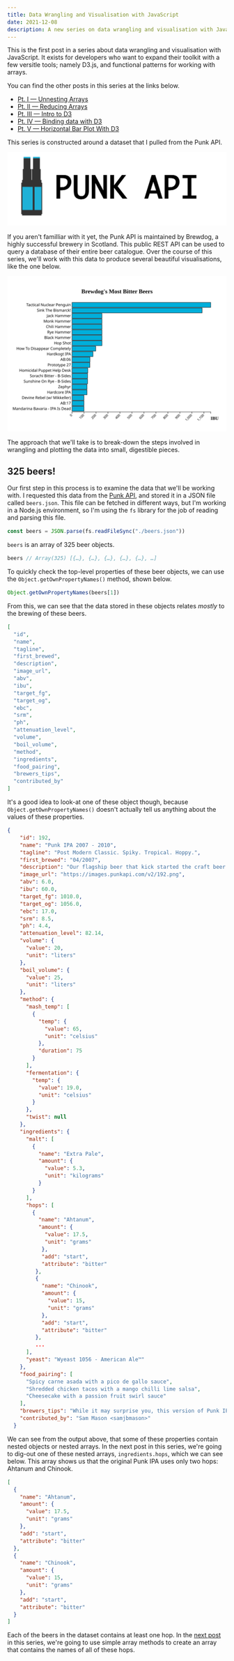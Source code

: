 ```yaml
---
title: Data Wrangling and Visualisation with JavaScript
date: 2021-12-08
description: A new series on data wrangling and visualisation with JavaScript.
---
```


<div class="call-out-indigo">

This is the first post in a series about data wrangling and visualisation with JavaScript.
It exists for developers who want to expand their toolkit with a few versitle tools; namely D3.js, and functional patterns for working with arrays.

You can find the other posts in this series at the links below.

- [Pt. I — Unnesting Arrays](../unnesting-arrays)
- [Pt. II — Reducing Arrays](../reducing-arrays)
- [Pt. III — Intro to D3](../intro-to-d3)
- [Pt. IV — Binding data with D3](../binding-data-d3)
- [Pt. V — Horizontal Bar Plot With D3](../horizontal-bar-plot)

</div>

This series is constructed around a dataset that I pulled from the Punk API.

![Punk API](./punk_api.png)

If you aren't familliar with it yet, the Punk API is maintained by Brewdog, a highly successful brewery in Scotland.
This public REST API can be used to query a database of their entire beer catalogue.
Over the course of this series, we'll work with this data to produce several beautiful visualisations, like the one below.

![Horizontal bar plot of Brewdog's most bitter beers](./plot.svg)

The approach that we'll take is to break-down the steps involved in wrangling and plotting the data into small, digestible pieces.

## 325 beers!

Our first step in this process is to examine the data that we'll be working with.
I requested this data from the [Punk API](https://punkapi.com/), and stored it in a JSON file called `beers.json`.
This file can be fetched in different ways, but I'm working in a Node.js environment, so I'm using the `fs` library for the job of reading and parsing this file.

```js
const beers = JSON.parse(fs.readFileSync("./beers.json"))
```

`beers` is an array of 325 beer objects.

```js
beers // Array(325) [{…}, {…}, {…}, {…}, {…}, …]
```

To quickly check the top-level properties of these beer objects, we can use the `Object.getOwnPropertyNames()` method, shown below.

```js
Object.getOwnPropertyNames(beers[1])
```

From this, we can see that the data stored in these objects relates _mostly_ to the brewing of these beers.

```json
[
  "id",
  "name",
  "tagline",
  "first_brewed",
  "description",
  "image_url",
  "abv",
  "ibu",
  "target_fg",
  "target_og",
  "ebc",
  "srm",
  "ph",
  "attenuation_level",
  "volume",
  "boil_volume",
  "method",
  "ingredients",
  "food_pairing",
  "brewers_tips",
  "contributed_by"
]
```

It's a good idea to look-at one of these object though, because `Object.getOwnPropertyNames()` doesn't actually tell us anything about the values of these properties.

<div class="sm-text">

```json
{
    "id": 192,
    "name": "Punk IPA 2007 - 2010",
    "tagline": "Post Modern Classic. Spiky. Tropical. Hoppy.",
    "first_brewed": "04/2007",
    "description": "Our flagship beer that kick started the craft beer revolution. This is James and Martin's original take on an American IPA, subverted with punchy New Zealand hops. Layered with new world hops to create an all-out riot of grapefruit, pineapple and lychee before a spiky, mouth-puckering bitter finish.",
    "image_url": "https://images.punkapi.com/v2/192.png",
    "abv": 6.0,
    "ibu": 60.0,
    "target_fg": 1010.0,
    "target_og": 1056.0,
    "ebc": 17.0,
    "srm": 8.5,
    "ph": 4.4,
    "attenuation_level": 82.14,
    "volume": {
      "value": 20,
      "unit": "liters"
    },
    "boil_volume": {
      "value": 25,
      "unit": "liters"
    },
    "method": {
      "mash_temp": [
        {
          "temp": {
            "value": 65,
            "unit": "celsius"
          },
          "duration": 75
        }
      ],
      "fermentation": {
        "temp": {
          "value": 19.0,
          "unit": "celsius"
        }
      },
      "twist": null
    },
    "ingredients": {
      "malt": [
        {
          "name": "Extra Pale",
          "amount": {
            "value": 5.3,
            "unit": "kilograms"
          }
        }
      ],
      "hops": [
        {
          "name": "Ahtanum",
          "amount": {
            "value": 17.5,
            "unit": "grams"
           },
           "add": "start",
           "attribute": "bitter"
         },
         {
           "name": "Chinook",
           "amount": {
             "value": 15,
             "unit": "grams"
           },
           "add": "start",
           "attribute": "bitter"
         },
         ...
      ],
      "yeast": "Wyeast 1056 - American Ale™"
    },
    "food_pairing": [
      "Spicy carne asada with a pico de gallo sauce",
      "Shredded chicken tacos with a mango chilli lime salsa",
      "Cheesecake with a passion fruit swirl sauce"
    ],
    "brewers_tips": "While it may surprise you, this version of Punk IPA isn't dry hopped but still packs a punch! To make the best of the aroma hops make sure they are fully submerged and add them just before knock out for an intense hop hit.",
    "contributed_by": "Sam Mason <samjbmason>"
  }
```

</div>

We can see from the output above, that some of these properties contain nested objects or nested arrays.
In the next post in this series, we're going to dig-out one of these nested arrays, `ingredients.hops`, which we can see below.
This array shows us that the original Punk IPA uses only two hops: Ahtanum and Chinook.

<div class="sm-text">

```json
[
  {
    "name": "Ahtanum",
    "amount": {
      "value": 17.5,
      "unit": "grams"
    },
    "add": "start",
    "attribute": "bitter"
  },
  {
    "name": "Chinook",
    "amount": {
      "value": 15,
      "unit": "grams"
    },
    "add": "start",
    "attribute": "bitter"
  }
]
```

</div>

Each of the beers in the dataset contains at least one hop.
In the [next post](../unnesting-arrays) in this series, we're going to use simple array methods to create an array that contains the names of all of these hops.
